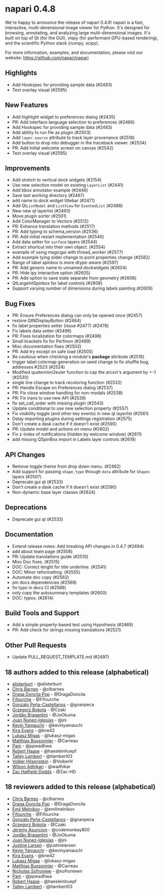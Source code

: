 # napari 0.4.8

We're happy to announce the release of napari 0.4.8!
napari is a fast, interactive, multi-dimensional image viewer for Python.
It's designed for browsing, annotating, and analyzing large multi-dimensional
images. It's built on top of Qt (for the GUI), vispy (for performant GPU-based
rendering), and the scientific Python stack (numpy, scipy).


For more information, examples, and documentation, please visit our website:
https://github.com/napari/napari

## Highlights

- Add Hookspec for providing sample data (#2483)
- Text overlay visual (#2595)

## New Features

- Add highlight widget to preferences dialog (#2435)
- PR: Add interface language selection to preferences (#2466)
- Add Hookspec for providing sample data (#2483)
- Add ability to run file as plugin (#2503)
- Add `layer.source` attribute to track layer provenance (#2518)
- Add button to drop into debugger in the traceback viewer. (#2534)
- PR: Add initial welcome screen on canvas (#2542)
- Text overlay visual (#2595)

## Improvements

- Add stretch to vertical dock widgets (#2154)
- Use new selection model on existing `LayerList` (#2441)
- Add bbox annotator example (#2446)
- Save last working directory (#2467)
- add name to dock widget titlebar (#2471)
- Add Qt`ListModel` and `ListView` for `EventedList` (#2486)
- New new qt layerlist (#2493)
- Move plugin sorter (#2501)
- Add ColorManager to Vectors (#2512)
- PR: Enhance translation methods (#2517)
- PR: Add typing to schema_version (#2536)
- PR: Add initial restart implementation (#2540)
- Add data setter for `surface` layers (#2544)
- Extract shortcut into their own object. (#2554)
- example of using magicgui with thread_worker (#2577)
- Add example tying slider change to point properties change (#2582)
- Range of label spinbox is more dtype-aware (#2597)
- PR: Add generic name to unnamed dockwidgets (#2604)
- PR: Hide ipy interactive option (#2605)
- PR: Add option to save state separate from geometry (#2606)
- QtLargeIntSpinbox for label controls (#2608)
- Support varying number of dimensions during labels painting (#2609)

## Bug Fixes

- PR: Ensure Preferences dialog can only be opened once (#2457)
- restore QtNDisplayButton (#2464)
- fix label properties setter (issue #2477) (#2478)
- Fix labels data setter (#2496)
- PR: Fixes localization for colormaps (#2498)
- Small brackets fix for Perfmon (#2499)
- Misc documentation fixes (#2502)
- PR: Add try except on safe load (#2505)
- Be cautious when checking a module's __package__ attribute (#2516)
- trigger label colormap generation on seed change to fix shuffle bug, addresses #2523 (#2524)
- Modified quaternion2euler function to cap the arcsin's argument by +-1 (#2530)
- single line change to track recoloring function (#2532)
- PR: Handle Escape on Preferences dialog (#2537)
- PR: Fix close window handling for non-modals (#2538)
- PR: Fix trans to use new API (#2539)
- fix set_call_order with missing plugin (#2543)
- Update conditional to use new selection property (#2557)
- Fix visibility toggle (and other key events) in new qt layerlist (#2561)
- Delay importing plugins during settings registration (#2575)
- Don't create a dask cache if it doesn't exist (#2590)
- PR: Update model and actions on menu (#2602)
- Fix z-index of notifications (hidden by welcome window) (#2611)
- add missing QSpinBox import in Labels layer controls (#2619)

## API Changes

- Remove toggle theme from drop down menu.  (#2462)
- Add support for passing `shape_type` through `data` attribute for `Shapes` layers (#2507)
- Deprecate gui qt (#2533)
- Don't create a dask cache if it doesn't exist (#2590)
- Non-dynamic base layer classes (#2624)

## Deprecations

- Deprecate gui qt (#2533)
  
## Documentation

- Extend release notes: Add breaking API changes in 0.4.7 (#2494)
- add about team page (#2508)
- PR: Update translations guide (#2510)
- Misc Doc fixes. (#2515)
- DOC: Correct lenght for title underline. (#2541)
- DOC: Minor reformatting. (#2555)
- Automate doc copy (#2562)
- pin docs dependencies (#2568)
- fix typo in docs CI (#2588)
- only copy the autosummary templates (#2600)
- DOC: typos. (#2614)

## Build Tools and Support

- Add a simple property-based test using Hypothesis (#2469)
- PR: Add check for strings missing translations (#2521)

## Other Pull Requests

- Update PULL_REQUEST_TEMPLATE.md (#2497)


## 18 authors added to this release (alphabetical)

- [alisterburt](https://github.com/napari/napari/commits?author=alisterburt) - @alisterburt
- [Chris Barnes](https://github.com/napari/napari/commits?author=clbarnes) - @clbarnes
- [Draga Doncila Pop](https://github.com/napari/napari/commits?author=DragaDoncila) - @DragaDoncila
- [Fifourche](https://github.com/napari/napari/commits?author=Fifourche) - @Fifourche
- [Gonzalo Peña-Castellanos](https://github.com/napari/napari/commits?author=goanpeca) - @goanpeca
- [Grzegorz Bokota](https://github.com/napari/napari/commits?author=Czaki) - @Czaki
- [Jordão Bragantini](https://github.com/napari/napari/commits?author=JoOkuma) - @JoOkuma
- [Juan Nunez-Iglesias](https://github.com/napari/napari/commits?author=jni) - @jni
- [Kevin Yamauchi](https://github.com/napari/napari/commits?author=kevinyamauchi) - @kevinyamauchi
- [Kira Evans](https://github.com/napari/napari/commits?author=kne42) - @kne42
- [Lukasz Migas](https://github.com/napari/napari/commits?author=lukasz-migas) - @lukasz-migas
- [Matthias Bussonnier](https://github.com/napari/napari/commits?author=Carreau) - @Carreau
- [Pam](https://github.com/napari/napari/commits?author=ppwadhwa) - @ppwadhwa
- [Robert Haase](https://github.com/napari/napari/commits?author=haesleinhuepf) - @haesleinhuepf
- [Talley Lambert](https://github.com/napari/napari/commits?author=tlambert03) - @tlambert03
- [Volker Hilsenstein](https://github.com/napari/napari/commits?author=VolkerH) - @VolkerH
- [Wilson Adhikari](https://github.com/napari/napari/commits?author=wadhikar) - @wadhikar
- [Zac Hatfield-Dodds](https://github.com/napari/napari/commits?author=Zac-HD) - @Zac-HD


## 18 reviewers added to this release (alphabetical)

- [Chris Barnes](https://github.com/napari/napari/commits?author=clbarnes) - @clbarnes
- [Draga Doncila Pop](https://github.com/napari/napari/commits?author=DragaDoncila) - @DragaDoncila
- [Emil Melnikov](https://github.com/napari/napari/commits?author=emilmelnikov) - @emilmelnikov
- [Fifourche](https://github.com/napari/napari/commits?author=Fifourche) - @Fifourche
- [Gonzalo Peña-Castellanos](https://github.com/napari/napari/commits?author=goanpeca) - @goanpeca
- [Grzegorz Bokota](https://github.com/napari/napari/commits?author=Czaki) - @Czaki
- [Jeremy Asuncion](https://github.com/napari/napari/commits?author=codemonkey800) - @codemonkey800
- [Jordão Bragantini](https://github.com/napari/napari/commits?author=JoOkuma) - @JoOkuma
- [Juan Nunez-Iglesias](https://github.com/napari/napari/commits?author=jni) - @jni
- [Justine Larsen](https://github.com/napari/napari/commits?author=justinelarsen) - @justinelarsen
- [Kevin Yamauchi](https://github.com/napari/napari/commits?author=kevinyamauchi) - @kevinyamauchi
- [Kira Evans](https://github.com/napari/napari/commits?author=kne42) - @kne42
- [Lukasz Migas](https://github.com/napari/napari/commits?author=lukasz-migas) - @lukasz-migas
- [Matthias Bussonnier](https://github.com/napari/napari/commits?author=Carreau) - @Carreau
- [Nicholas Sofroniew](https://github.com/napari/napari/commits?author=sofroniewn) - @sofroniewn
- [Pam](https://github.com/napari/napari/commits?author=ppwadhwa) - @ppwadhwa
- [Robert Haase](https://github.com/napari/napari/commits?author=haesleinhuepf) - @haesleinhuepf
- [Talley Lambert](https://github.com/napari/napari/commits?author=tlambert03) - @tlambert03
